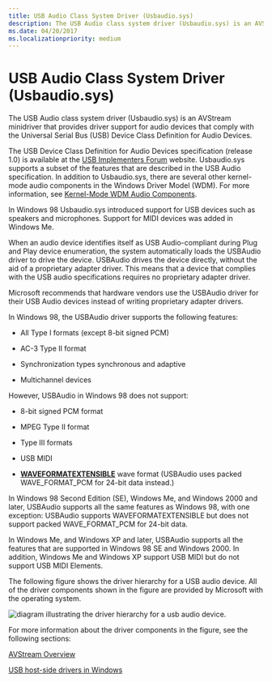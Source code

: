 ```yaml
---
title: USB Audio Class System Driver (Usbaudio.sys)
description: The USB Audio class system driver (Usbaudio.sys) is an AVStream minidriver that provides driver support for audio devices that comply with the Universal Serial Bus (USB) Device Class Definition for Audio Devices.
ms.date: 04/20/2017
ms.localizationpriority: medium
---
```


# USB Audio Class System Driver (Usbaudio.sys)

The USB Audio class system driver (Usbaudio.sys) is an AVStream minidriver that provides driver support for audio devices that comply with the Universal Serial Bus (USB) Device Class Definition for Audio Devices.

The USB Device Class Definition for Audio Devices specification (release 1.0) is available at the [USB Implementers Forum](https://www.usb.org/) website. Usbaudio.sys supports a subset of the features that are described in the USB Audio specification. In addition to Usbaudio.sys, there are several other kernel-mode audio components in the Windows Driver Model (WDM). For more information, see [Kernel-Mode WDM Audio Components](kernel-mode-wdm-audio-components.md).

In Windows 98 Usbaudio.sys introduced support for USB devices such as speakers and microphones. Support for MIDI devices was added in Windows Me.

When an audio device identifies itself as USB Audio-compliant during Plug and Play device enumeration, the system automatically loads the USBAudio driver to drive the device. USBAudio drives the device directly, without the aid of a proprietary adapter driver. This means that a device that complies with the USB audio specifications requires no proprietary adapter driver.

Microsoft recommends that hardware vendors use the USBAudio driver for their USB Audio devices instead of writing proprietary adapter drivers.

In Windows 98, the USBAudio driver supports the following features:

- All Type I formats (except 8-bit signed PCM)

- AC-3 Type II format

- Synchronization types synchronous and adaptive

- Multichannel devices

However, USBAudio in Windows 98 does not support:

- 8-bit signed PCM format

- MPEG Type II format

- Type III formats

- USB MIDI

- [**WAVEFORMATEXTENSIBLE**](/windows-hardware/drivers/ddi/ksmedia/ns-ksmedia-waveformatextensible) wave format (USBAudio uses packed WAVE\_FORMAT\_PCM for 24-bit data instead.)

In Windows 98 Second Edition (SE), Windows Me, and Windows 2000 and later, USBAudio supports all the same features as Windows 98, with one exception: USBAudio supports WAVEFORMATEXTENSIBLE but does not support packed WAVE\_FORMAT\_PCM for 24-bit data.

In Windows Me, and Windows XP and later, USBAudio supports all the features that are supported in Windows 98 SE and Windows 2000. In addition, Windows Me and Windows XP support USB MIDI but do not support USB MIDI Elements.

The following figure shows the driver hierarchy for a USB audio device. All of the driver components shown in the figure are provided by Microsoft with the operating system.

![diagram illustrating the driver hierarchy for a usb audio device.](images/usbaudio.png)

For more information about the driver components in the figure, see the following sections:

[AVStream Overview](../stream/avstream-overview.md)

[USB host-side drivers in Windows](../usbcon/usb-3-0-driver-stack-architecture.md)
